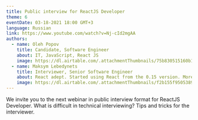 ```yaml
---
title: Public interview for ReactJS Developer
theme: 6
eventDate: 03-18-2021 18:00 GMT+3
language: Russian
link: https://www.youtube.com/watch?v=Nj-cId2mgAA
authors:
  - name: Oleh Popov
    title: Candidate, Software Engineer
    about: IT, JavaScript, React JS
    image: https://dl.airtable.com/.attachmentThumbnails/75b830515160b1087fc8a1531c537ccb/531972ba
  - name: Maksym Lebedynets
    title: Interviewer, Senior Software Engineer
    about: React adept. Started using React from the 0.15 version. More than 7 years of experience in web development.
    image: https://dl.airtable.com/.attachmentThumbnails/f2b155f95053892c047098929b169a0f/2403b240
---
```


We invite you to the next webinar in public interview format for ReactJS Developer.
What is difficult in technical interviewing?
Tips and tricks for the interviewer.
